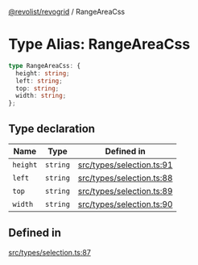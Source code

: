 [@revolist/revogrid](README.md) / RangeAreaCss

# Type Alias: RangeAreaCss

```ts
type RangeAreaCss: {
  height: string;
  left: string;
  top: string;
  width: string;
};
```

## Type declaration

| Name | Type | Defined in |
| ------ | ------ | ------ |
| `height` | `string` | [src/types/selection.ts:91](https://github.com/revolist/revogrid/blob/0bf9217987a0038bc73b1aec64e1a3314302e790/src/types/selection.ts#L91) |
| `left` | `string` | [src/types/selection.ts:88](https://github.com/revolist/revogrid/blob/0bf9217987a0038bc73b1aec64e1a3314302e790/src/types/selection.ts#L88) |
| `top` | `string` | [src/types/selection.ts:89](https://github.com/revolist/revogrid/blob/0bf9217987a0038bc73b1aec64e1a3314302e790/src/types/selection.ts#L89) |
| `width` | `string` | [src/types/selection.ts:90](https://github.com/revolist/revogrid/blob/0bf9217987a0038bc73b1aec64e1a3314302e790/src/types/selection.ts#L90) |

## Defined in

[src/types/selection.ts:87](https://github.com/revolist/revogrid/blob/0bf9217987a0038bc73b1aec64e1a3314302e790/src/types/selection.ts#L87)
